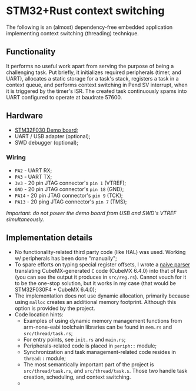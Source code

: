 # STM32+Rust context switching

The following is an (almost) dependency-free embedded application implementing context switching (threading) technique.

## Functionality

It performs no useful work apart from serving the purpose of being a challenging task.
Put briefly, it initializes required peripherals (timer, and UART), allocates a static storage for a task's stack, registers a task in a context queue, and performs context switching in Pend SV interrupt, when it is triggered by the timer's ISR.
The created task continuously spams into UART configured to operate at baudrate 57600.

## Hardware

- [STM32F030 Demo board](https://stm32-base.org/boards/STM32F030F4P6-STM32F030-DEMO-BOARD-V1.1.html#Header-1);
- UART / USB adapter (optional);
- SWD debugger (optional);

### Wiring

- `PA2` - UART RX;
- `PA3` - UART TX;
- `3v3` - 20 pin JTAG connector's `pin 1` (VTREF);
- `GND` - 20 pin JTAG connector's `pin 18` (GND);
- `PA14` - 20 pin JTAG connector's `pin 9` (TCK);
- `PA13` - 20 ping JTAG connector's `pin 7` (TMS);

*Important: do not power the demo board from USB and SWD's VTREF simultaneously.*

## Implementation details

- No functionality-related third party code (like HAL) was used. Working w/ peripherals has been done "manually";
- To spare efforts on typing special register offsets, I wrote a [naive parser](https://github.com/damurashov/STM32-CubeMX-registers-to-Rust) translating CubeMX-generated `C` code (CubeMX 6.4.0) into that of `Rust` (you can see the output it produces in `src/reg.rs`). Cannot vouch for it to be the one-stop solution, but it works in my case (that would be STM32F030F4 + CubeMX 6.4.0);
- The implementation does not use dynamic allocation, primarily because using `malloc` creates an additional memory footprint. Although this option is provided by the project.
- Code location hints:
	- Examples of using dynamic memory management functions from arm-none-eabi toolchain libraries can be found in `mem.rs` and `src/thread/task.rs`;
	- For entry points, see `init.rs` and `main.rs`;
	- Peripherals-related code is placed in `periph::` module;
	- Synchronization and task management-related code resides in `thread::` module;
	- The most semantically important part of the project is `src/thread/task.rs`, and `src/thread/task.s`. Those two handle task creation, scheduling, and context switching.
	-
